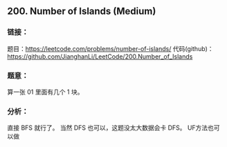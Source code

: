 ## 200. Number of Islands (Medium)

### **链接**：
题目：https://leetcode.com/problems/number-of-islands/
代码(github)：https://github.com/JianghanLi/LeetCode/200.Number_of_Islands

### **题意**：

算一张 01 里面有几个 1 块。

### **分析**：

直接 BFS 就行了。
当然 DFS 也可以，这题没太大数据会卡 DFS。
UF方法也可以做
